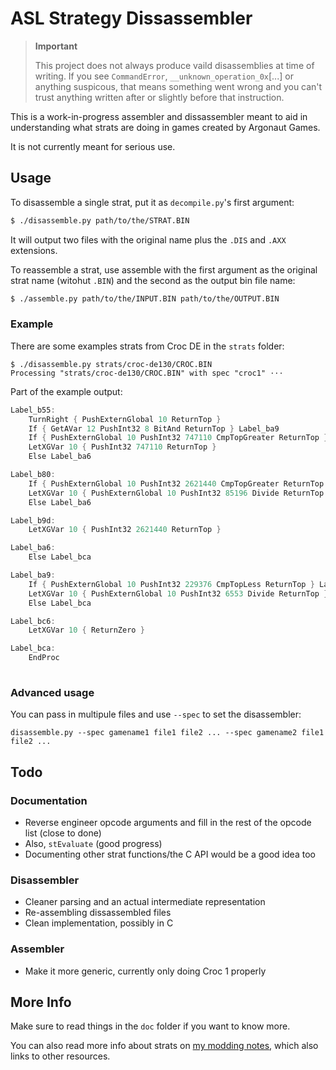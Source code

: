 # ASL Strategy Dissassembler

> **Important**
> 
> This project does not always produce vaild disassemblies at time of writing. If you see `CommandError`, `__unknown_operation_0x`[...] or anything suspicous, that means something went wrong and you can't trust anything written after or slightly before that instruction.

This is a work-in-progress assembler and dissassembler meant to aid in understanding what strats are doing in games created by Argonaut Games.

It is not currently meant for serious use.

## Usage

To disassemble a single strat, put it as `decompile.py`'s first argument:

```zsh
$ ./disassemble.py path/to/the/STRAT.BIN
```

It will output two files with the original name plus the `.DIS` and `.AXX` extensions.

To reassemble a strat, use assemble with the first argument as the original strat name (witohut `.BIN`) and the second as the output bin file name:

```zsh
$ ./assemble.py path/to/the/INPUT.BIN path/to/the/OUTPUT.BIN
```

### Example

There are some examples strats from Croc DE in the `strats` folder:

```
$ ./disassemble.py strats/croc-de130/CROC.BIN
Processing "strats/croc-de130/CROC.BIN" with spec "croc1" ⋅⋅⋅
```

Part of the example output:

```c
Label_b55:
	TurnRight { PushExternGlobal 10 ReturnTop }
	If { GetAVar 12 PushInt32 8 BitAnd ReturnTop } Label_ba9
	If { PushExternGlobal 10 PushInt32 747110 CmpTopGreater ReturnTop } Label_b80
	LetXGVar 10 { PushInt32 747110 ReturnTop }
	Else Label_ba6

Label_b80:
	If { PushExternGlobal 10 PushInt32 2621440 CmpTopGreater ReturnTop } Label_b9d
	LetXGVar 10 { PushExternGlobal 10 PushInt32 85196 Divide ReturnTop }
	Else Label_ba6

Label_b9d:
	LetXGVar 10 { PushInt32 2621440 ReturnTop }

Label_ba6:
	Else Label_bca

Label_ba9:
	If { PushExternGlobal 10 PushInt32 229376 CmpTopLess ReturnTop } Label_bc6
	LetXGVar 10 { PushExternGlobal 10 PushInt32 6553 Divide ReturnTop }
	Else Label_bca

Label_bc6:
	LetXGVar 10 { ReturnZero }

Label_bca:
	EndProc
	
```

### Advanced usage

You can pass in multipule files and use `--spec` to set the disassembler:

```
disassemble.py --spec gamename1 file1 file2 ... --spec gamename2 file1 file2 ...
```

## Todo

### Documentation

 * Reverse engineer opcode arguments and fill in the rest of the opcode list (close to done)
 * Also, `stEvaluate` (good progress)
 * Documenting other strat functions/the C API would be a good idea too

### Disassembler

 * Cleaner parsing and an actual intermediate representation
 * Re-assembling dissassembled files
 * Clean implementation, possibly in C

### Assembler

 * Make it more generic, currently only doing Croc 1 properly

## More Info

Make sure to read things in the `doc` folder if you want to know more.

You can also read more info about strats on [my modding notes](https://gist.github.com/knot126/bb80efbc838972e8e477ed7eaabdb221#stratigies-script-information), which also links to other resources.
